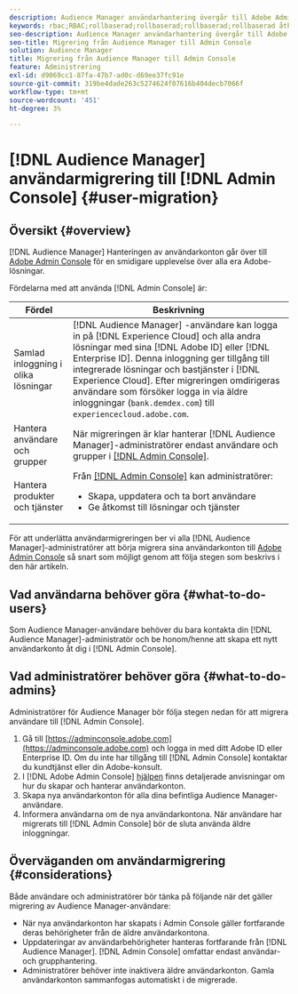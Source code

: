 ```yaml
---
description: Audience Manager användarhantering övergår till Adobe Admin Console. I den här artikeln beskrivs vad du behöver göra för att förbereda för användarmigrering och vad som ska ändras när migreringen är klar.
keywords: rbac;RBAC;rollbaserad;rollbaserad;rollbaserad;rollbaserad åtkomstkontroll
seo-description: Audience Manager användarhantering övergår till Adobe Admin Console. I den här artikeln beskrivs vad du behöver göra för att förbereda för användarmigrering och vad som ska ändras när migreringen är klar.
seo-title: Migrering från Audience Manager till Admin Console
solution: Audience Manager
title: Migrering från Audience Manager till Admin Console
feature: Administrering
exl-id: d9069cc1-87fa-47b7-ad0c-d69ee37fc91e
source-git-commit: 319be4dade263c5274624f07616b404decb7066f
workflow-type: tm+mt
source-wordcount: '451'
ht-degree: 3%

---
```


# [!DNL Audience Manager] användarmigrering till  [!DNL Admin Console] {#user-migration}

## Översikt {#overview}

[!DNL Audience Manager] Hanteringen av användarkonton går över till  [Adobe Admin Console](https://helpx.adobe.com/se/enterprise/using/admin-console.html) för en smidigare upplevelse över alla era Adobe-lösningar.

Fördelarna med att använda [!DNL Admin Console] är:

| Fördel | Beskrivning |
|---|---|
| Samlad inloggning i olika lösningar | [!DNL Audience Manager] -användare kan logga in på  [!DNL Experience Cloud] och alla andra lösningar med sina  [!DNL Adobe ID] eller  [!DNL Enterprise ID]. Denna inloggning ger tillgång till integrerade lösningar och bastjänster i [!DNL Experience Cloud]. Efter migreringen omdirigeras användare som försöker logga in via äldre inloggningar (`bank.demdex.com`) till `experiencecloud.adobe.com`. |
| Hantera användare och grupper | När migreringen är klar hanterar [!DNL Audience Manager]-administratörer endast användare och grupper i [[!DNL Admin Console]](https://adminconsole.adobe.com/enterprise/). |
| Hantera produkter och tjänster | Från [[!DNL Admin Console]](https://adminconsole.adobe.com/enterprise/) kan administratörer: <ul><li>Skapa, uppdatera och ta bort användare</li><li>Ge åtkomst till lösningar och tjänster</li></ul> |

För att underlätta användarmigreringen ber vi alla [!DNL Audience Manager]-administratörer att börja migrera sina användarkonton till [Adobe Admin Console](https://helpx.adobe.com/enterprise/using/admin-console.html) så snart som möjligt genom att följa stegen som beskrivs i den här artikeln.

## Vad användarna behöver göra {#what-to-do-users}

Som Audience Manager-användare behöver du bara kontakta din [!DNL Audience Manager]-administratör och be honom/henne att skapa ett nytt användarkonto åt dig i [!DNL Admin Console].

## Vad administratörer behöver göra {#what-to-do-admins}

Administratörer för Audience Manager bör följa stegen nedan för att migrera användare till [!DNL Admin Console].

1. Gå till [https://adminconsole.adobe.com](https://adminconsole.adobe.com) och logga in med ditt Adobe ID eller Enterprise ID. Om du inte har tillgång till [!DNL Admin Console] kontaktar du kundtjänst eller din Adobe-konsult.
2. I [!DNL Adobe Admin Console] [hjälpen](https://helpx.adobe.com/enterprise/admin-guide.html/enterprise/using/users.ug.html) finns detaljerade anvisningar om hur du skapar och hanterar användarkonton.
3. Skapa nya användarkonton för alla dina befintliga Audience Manager-användare.
4. Informera användarna om de nya användarkontona. När användare har migrerats till [!DNL Admin Console] bör de sluta använda äldre inloggningar.

## Överväganden om användarmigrering {#considerations}

Både användare och administratörer bör tänka på följande när det gäller migrering av Audience Manager-användare:

* När nya användarkonton har skapats i Admin Console gäller fortfarande deras behörigheter från de äldre användarkontona.
* Uppdateringar av användarbehörigheter hanteras fortfarande från [!DNL Audience Manager]. [!DNL Admin Console] omfattar endast användar- och grupphantering.
* Administratörer behöver inte inaktivera äldre användarkonton. Gamla användarkonton sammanfogas automatiskt i de migrerade.
